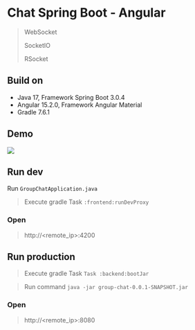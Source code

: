 # Chat Spring Boot - Angular
> WebSocket
> 
> SocketIO
> 
> RSocket

## Build on
* Java 17, Framework Spring Boot 3.0.4
* Angular 15.2.0, Framework Angular Material
* Gradle 7.6.1

## Demo
![](demo/Chat_demo.gif)

## Run dev
Run `GroupChatApplication.java`

> Execute gradle Task `:frontend:runDevProxy`
### Open
> http://<remote_ip>:4200

## Run production
> Execute gradle Task `Task :backend:bootJar`

> Run command `java -jar group-chat-0.0.1-SNAPSHOT.jar`
### Open
> http://<remote_ip>:8080